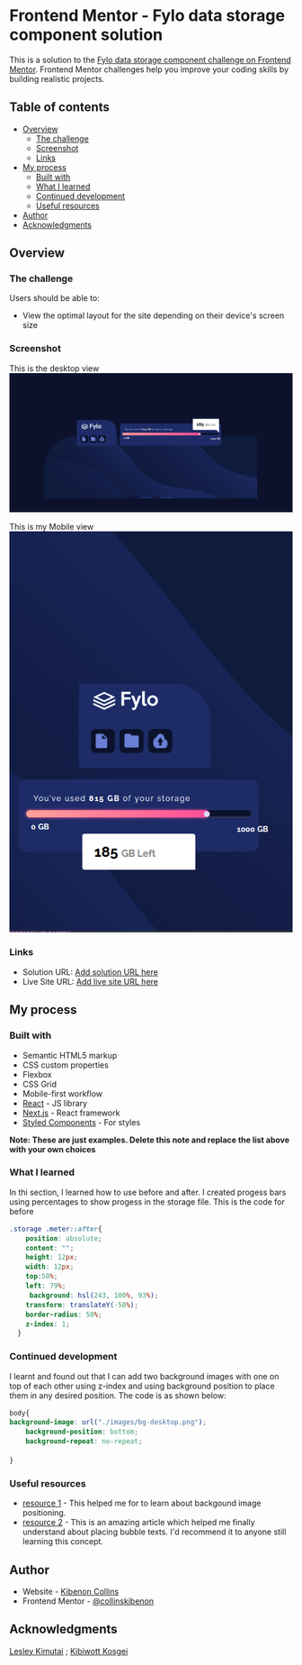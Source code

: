 # Frontend Mentor - Fylo data storage component solution

This is a solution to the [Fylo data storage component challenge on Frontend Mentor](https://www.frontendmentor.io/challenges/fylo-data-storage-component-1dZPRbV5n). Frontend Mentor challenges help you improve your coding skills by building realistic projects. 

## Table of contents

- [Overview](#overview)
  - [The challenge](#the-challenge)
  - [Screenshot](#screenshot)
  - [Links](#links)
- [My process](#my-process)
  - [Built with](#built-with)
  - [What I learned](#what-i-learned)
  - [Continued development](#continued-development)
  - [Useful resources](#useful-resources)
- [Author](#author)
- [Acknowledgments](#acknowledgments)



## Overview

### The challenge

Users should be able to:

- View the optimal layout for the site depending on their device's screen size

### Screenshot

This is the desktop view
![](./images/Desktop%20view%20.png)

This is my Mobile view
![](./images/mobile%20view.png)

### Links

- Solution URL: [Add solution URL here](https://github.com/KibenonCollins/fylo-data-storage-solution)
- Live Site URL: [Add live site URL here](https://kibenoncollins.github.io/fylo-data-storage-solution/)

## My process

### Built with

- Semantic HTML5 markup
- CSS custom properties
- Flexbox
- CSS Grid
- Mobile-first workflow
- [React](https://reactjs.org/) - JS library
- [Next.js](https://nextjs.org/) - React framework
- [Styled Components](https://styled-components.com/) - For styles

**Note: These are just examples. Delete this note and replace the list above with your own choices**

### What I learned

In thi section, I learned how to use before and after. I created progess bars using percentages to show progess in the storage file.
This is the code for before
```css
.storage .meter::after{
    position: absolute;
    content: "";
    height: 12px;
    width: 12px;
    top:50%;
    left: 79%;
     background: hsl(243, 100%, 93%);
    transform: translateY(-50%);
    border-radius: 50%;
    z-index: 1;
  }


```

### Continued development

I learnt and found out that I can add two background images with one on top of each other using z-index and using background position to place them in any desired position. The code
is as shown below:
```css
body{
background-image: url("./images/bg-desktop.png");
    background-position: bottom;
    background-repeat: no-repeat;

}
```
### Useful resources

- [resource 1](https://www.w3schools.com/) - This helped me for to learn about backgound image positioning.
- [resource 2](https://alvarotrigo.com/blog/progress-bar-css/) - This is an amazing article which helped me finally understand about placing bubble texts. I'd recommend it to anyone still learning this concept.



## Author

- Website - [Kibenon Collins](https://github.com/KibenonCollins)
- Frontend Mentor - [@collinskibenon](https://www.frontendmentor.io/profile/collinskibenon)




## Acknowledgments

[Lesley Kimutai](https://github.com/Leskim) ;
[Kibiwott Kosgei](https://github.com/kibiwotkosgei)

